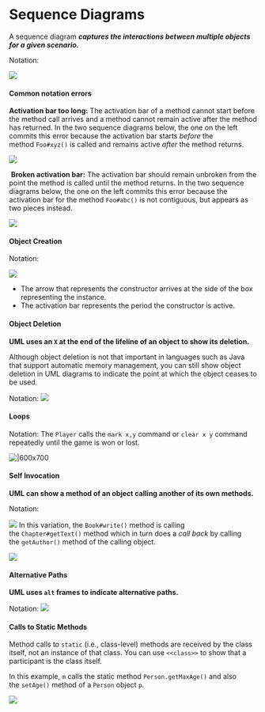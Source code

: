# Sequence Diagrams
A sequence diagram **_captures the interactions between multiple objects for a given scenario._**

Notation:

![](https://nus-cs2113-ay2122s2.github.io/website/book/uml/sequenceDiagrams/basic/images/notation.png)

#### Common notation errors 
**Activation bar too long:** The activation bar of a method cannot start before the method call arrives and a method cannot remain active after the method has returned. In the two sequence diagrams below, the one on the left commits this error because the activation bar starts _before_ the method `Foo#xyz()` is called and remains active _after_ the method returns.

![](https://nus-cs2113-ay2122s2.github.io/website/book/uml/sequenceDiagrams/basic/images/commonError-activationBarTooLong.png)

 **Broken activation bar:** The activation bar should remain unbroken from the point the method is called until the method returns. In the two sequence diagrams below, the one on the left commits this error because the activation bar for the method `Foo#abc()` is not contiguous, but appears as two pieces instead.

![](https://nus-cs2113-ay2122s2.github.io/website/book/uml/sequenceDiagrams/basic/images/commonError-brokenActivationBar.png)

#### Object Creation
Notation:

![](https://nus-cs2113-ay2122s2.github.io/website/book/uml/sequenceDiagrams/objectCreation/images/notation.png)

-   The arrow that represents the constructor arrives at the side of the box representing the instance.
-   The activation bar represents the period the constructor is active.

#### Object Deletion
**UML uses an `X` at the end of the lifeline of an object to show its deletion.**

Although object deletion is not that important in languages such as Java that support automatic memory management, you can still show object deletion in UML diagrams to indicate the point at which the object ceases to be used.

Notation:
![](https://nus-cs2113-ay2122s2.github.io/website/book/uml/sequenceDiagrams/objectDeletion/images/notation.png)


#### Loops
Notation:
The `Player` calls the `mark x,y` command or `clear x y` command repeatedly until the game is won or lost.

![|600x700](https://nus-cs2113-ay2122s2.github.io/website/book/uml/sequenceDiagrams/loops/images/playerText.png)

#### Self Invocation
**UML can show a method of an object calling another of its own methods.**

Notation:

![](https://nus-cs2113-ay2122s2.github.io/website/book/uml/sequenceDiagrams/selfInvocation/images/notation.png)
In this variation, the `Book#write()` method is calling the `Chapter#getText()` method which in turn does a _call back_ by calling the `getAuthor()` method of the calling object.

![](https://nus-cs2113-ay2122s2.github.io/website/book/uml/sequenceDiagrams/selfInvocation/images/callBack.png)

#### Alternative Paths
**UML uses `alt` frames to indicate alternative paths.**

Notation:
![](https://nus-cs2113-ay2122s2.github.io/website/book/uml/sequenceDiagrams/alternativePaths/images/notation.png)

#### Calls to Static Methods
Method calls to `static` (i.e., class-level) methods are received by the class itself, not an instance of that class. You can use `<<class>>` to show that a participant is the class itself.

In this example, `m` calls the static method `Person.getMaxAge()` and also the `setAge()` method of a `Person` object `p`.

![](https://nus-cs2113-ay2122s2.github.io/website/book/uml/sequenceDiagrams/staticMethods/images/staticMethodCall.png)